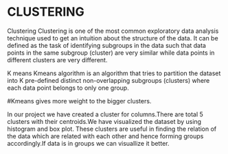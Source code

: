 # CLUSTERING
Clustering
Clustering is one of the most common exploratory data analysis technique used to get an intuition about the structure of the data. It can be defined as the task of identifying subgroups in the data such that data points in the same subgroup (cluster) are very similar while data points in different clusters are very different. 

K means
Kmeans algorithm is an algorithm that tries to partition the dataset into K pre-defined distinct non-overlapping subgroups (clusters) where each data point belongs to only one group.

#Kmeans gives more weight to the bigger clusters.

In our project we have created a cluster for columns.There are total 5 clusters with their centroids.We have visualized the dataset by using histogram and box plot.
These clusters are useful in finding the relation of the data which are related with each other and hence forming groups accordingly.If data is in groups we can visuallize it better. 
